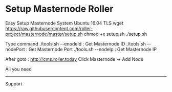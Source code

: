 # Setup Masternode Roller
Easy Setup Masternode
System Ubuntu 16.04 TLS
wget https://raw.githubusercontent.com/roller-project/masternode/master/setup.sh
chmod +x setup.sh
./setup.sh

Type command 
./tools.sh --enodeId : Get Masternode ID
./tools.sh --nodePort : Get Masternode Port
./tools.sh --nodeIp : Get Masternode IP

After goto : http://cms.roller.today
Click Masternode -> Add Node

All you need

---------------------------------------
Support
